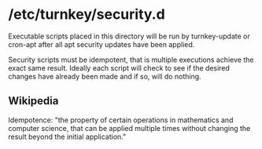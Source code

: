 /etc/turnkey/security.d
=======================

Executable scripts placed in this directory will be run by turnkey-update
or cron-apt after all apt security updates have been applied.

Security scripts must be idempotent, that is multiple executions achieve the
exact same result.  Ideally each script will check to see if the desired
changes have already been made and if so, will do nothing.

Wikipedia
---------
Idempotence: "the property of certain operations in mathematics and computer
science, that can be applied multiple times without changing the result beyond
the initial application."
